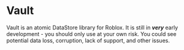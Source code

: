 # Vault

Vault is an atomic DataStore library for Roblox. It is still in ***very*** early development - you should only use at your own risk. You could see potential data loss, corruption, lack of support, and other issues.
